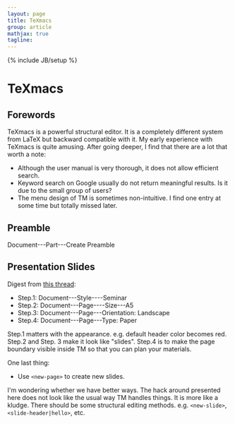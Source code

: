 ```yaml
---
layout: page
title: TeXmacs
group: article
mathjax: true
tagline: 
---
```


{% include JB/setup %}

# TeXmacs

## Forewords

TeXmacs is a powerful structural editor. 
It is a completely different system from LaTeX but backward compatible with it.
My early experience with TeXmacs is quite amusing. 
After going deeper, I find that there are a lot that worth a note: 

   * Although the user manual is very thorough, it does not allow efficient search. 
   * Keyword search on Google usually do not return meaningful results.
   Is it due to the small group of users?
   * The menu design of TM is sometimes non-intuitive. 
   I find one entry at some time but totally missed later.

## Preamble

Document---Part---Create Preamble

## Presentation Slides

Digest from [this thread](http://osdir.com/ml/editors.texmacs.user/2008-09/msg00027.html):

   * Step.1: Document---Style----Seminar
   * Step.2: Document---Page----Size---A5
   * Step.3: Document---Page---Orientation: Landscape 
   * Step.4: Document---Page---Type: Paper

Step.1 matters with the appearance. 
e.g. default header color becomes red. 
Step.2 and Step. 3 make it look like "slides".
Step.4 is to make the page boundary visible inside TM so that you can plan your materials.

One last thing:

   * Use `<new-page>` to create new slides.

I'm wondering whether we have better ways. 
The hack around presented here does not look like the usual way TM handles things.
It is more like a kludge.
There should be some structural editing methods.
e.g. `<new-slide>`, `<slide-header|hello>`, etc.
